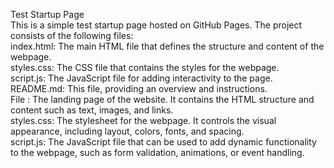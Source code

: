Test Startup Page
<br>
This is a simple test startup page hosted on GitHub Pages. The project consists of the following files:
<br>
index.html: The main HTML file that defines the structure and content of the webpage.
<br>
styles.css: The CSS file that contains the styles for the webpage.
<br>
script.js: The JavaScript file for adding interactivity to the page.
<br>
README.md: This file, providing an overview and instructions.
<br>
File : The landing page of the website. It contains the HTML structure and content such as text, images, and links.
<br>
styles.css: The stylesheet for the webpage. It controls the visual appearance, including layout, colors, fonts, and spacing.
<br>
script.js: The JavaScript file that can be used to add dynamic functionality to the webpage, such as form validation, animations, or event handling.
